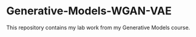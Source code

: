 # Generative-Models-WGAN-VAE
This repository contains my lab work from my Generative Models course.
